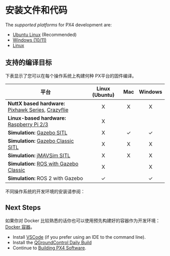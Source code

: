 # 安装文件和代码

The _supported platforms_ for PX4 development are:

- [Ubuntu Linux](../dev_setup/dev_env_linux_ubuntu.md) (Recommended)
- [Windows (10/11)](../dev_setup/dev_env_windows_wsl.md)
- [Linux](../dev_setup/dev_env_mac.md)

## 支持的编译目标

下表显示了您可以在每个操作系统上构建何种 PX平台的固件编译。

| 平台                                                                                                                                     | Linux (Ubuntu) |   Mac   | Windows |
| -------------------------------------------------------------------------------------------------------------------------------------- |:--------------:|:-------:|:-------:|
| **NuttX based hardware:** [Pixhawk Series](../flight_controller/pixhawk_series.md), [Crazyflie](../complete_vehicles_mc/crazyflie2.md) |       X        |    X    |    X    |
| **Linux-based hardware:** [Raspberry Pi 2/3](../flight_controller/raspberry_pi_navio2.md)                                              |       X        |         |         |
| **Simulation:** [Gazebo SITL](../sim_gazebo_gz/index.md)                                                                               |       X        | &check; | &check; |
| **Simulation:** [Gazebo Classic SITL](../sim_gazebo_classic/index.md)                                                                  |       X        |    X    |    X    |
| **Simulation:** [jMAVSim SITL](../sim_jmavsim/index.md)                                                                                |       X        |    X    |    X    |
| **Simulation:** [ROS with Gazebo Classic](../simulation/ros_interface.md)                                                              |       X        |         |    X    |
| **Simulation:** ROS 2 with Gazebo                                                                                                      |    &check;     |         | &check; |

不同操作系统的开发环境的安装请参阅：

## Next Steps

如果你对 Docker 比较熟悉的话你也可以使用预先构建好的容器作为开发环境：[Docker 容器](../test_and_ci/docker.md)。

- Install [VSCode](../dev_setup/vscode.md) (if you prefer using an IDE to the command line).
- Install the [QGroundControl Daily Build](https://docs.qgroundcontrol.com/master/en/qgc-user-guide/releases/daily_builds.html)
- Continue to [Building PX4 Software](../dev_setup/building_px4.md).
